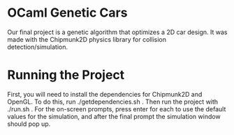 # OCaml Genetic Cars
Our final project is a genetic algorithm that optimizes a 2D car design. It was
made with the Chipmunk2D physics library for collision detection/simulation. 

# Running the Project
First, you will need to install the dependencies for Chipmunk2D and OpenGL. To do this, run ./getdependencies.sh . Then run the project with ./run.sh . For the on-screen prompts, press enter for each to use the default values for the simulation, and after the final prompt the simulation window should pop up.
